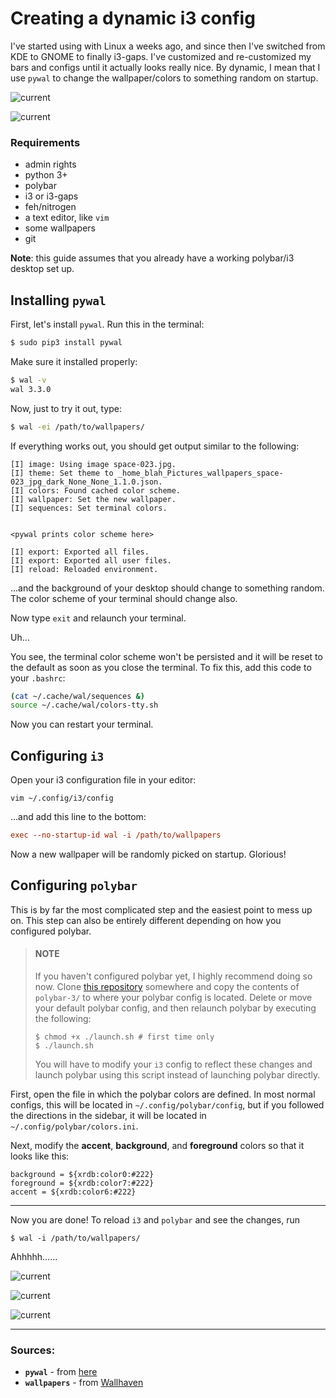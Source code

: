 # Creating a dynamic i3 config

I've started using with Linux a weeks ago, and since then I've switched from KDE to GNOME to finally i3-gaps. I've customized and re-customized my bars and configs until it actually looks really nice. By dynamic, I mean that I use `pywal` to change the wallpaper/colors to something random on startup.

![current](https://user-images.githubusercontent.com/32681240/54638932-96470d00-4a62-11e9-8ea3-65d2fcafa72e.jpg)

![current](https://user-images.githubusercontent.com/32681240/54639089-ed4ce200-4a62-11e9-8fed-0e91083718dd.jpg)

### Requirements
- admin rights
- python 3+
- polybar
- i3 or i3-gaps
- feh/nitrogen
- a text editor, like `vim`
- some wallpapers
- git

**Note**: this guide assumes that you already have a working polybar/i3 desktop set up.

## Installing `pywal`
First, let's install `pywal`. Run this in the terminal:
```bash
$ sudo pip3 install pywal
```
Make sure it installed properly:
```bash
$ wal -v
wal 3.3.0
```
Now, just to try it out, type:
```bash
$ wal -ei /path/to/wallpapers/
```
If everything works out, you should get output similar to the following:
```
[I] image: Using image space-023.jpg.
[I] theme: Set theme to _home_blah_Pictures_wallpapers_space-023_jpg_dark_None_None_1.1.0.json.
[I] colors: Found cached color scheme.
[I] wallpaper: Set the new wallpaper.
[I] sequences: Set terminal colors.


<pywal prints color scheme here>

[I] export: Exported all files.
[I] export: Exported all user files.
[I] reload: Reloaded environment.
```
...and the background of your desktop should change to something random. The color scheme of your terminal should change also.

Now type `exit` and relaunch your terminal. 

Uh...

You see, the terminal color scheme won't be persisted and it will be reset to the default as soon as you close the terminal. To fix this, add this code to your `.bashrc`:
```bash
(cat ~/.cache/wal/sequences &)
source ~/.cache/wal/colors-tty.sh 
```

Now you can restart your terminal.

## Configuring `i3`
Open your i3 configuration file in your editor:
```
vim ~/.config/i3/config
```
...and add this line to the bottom:
```ini
exec --no-startup-id wal -i /path/to/wallpapers
```
Now a new wallpaper will be randomly picked on startup. Glorious!

## Configuring `polybar`
This is by far the most complicated step and the easiest point to mess up on. This step can also be entirely different depending on how you configured polybar.

> #### **NOTE** 
> If you haven't configured polybar yet, I highly recommend doing so now.
> Clone [this repository](https://github.com/adi1090x/polybar-themes) somewhere and copy the contents
> of `polybar-3/` to where your polybar config is located. Delete or move your default polybar config, 
> and then relaunch polybar by executing the following:
> ```
> $ chmod +x ./launch.sh # first time only
> $ ./launch.sh
> ```
> You will have to modify your `i3` config to reflect these changes and launch polybar
> using this script instead of launching polybar directly.

First, open the file in which the polybar colors are defined. In most normal configs, this will be located in `~/.config/polybar/config`, but if you followed the directions in the sidebar, it will be located in `~/.config/polybar/colors.ini`.

Next, modify the **accent**, **background**, and **foreground** colors so that it looks like this:
```
background = ${xrdb:color0:#222}
foreground = ${xrdb:color7:#222}
accent = ${xrdb:color6:#222}
```

---

Now you are done! To reload `i3` and `polybar` and see the changes, run
```
$ wal -i /path/to/wallpapers/
```
Ahhhhh......

![current](https://user-images.githubusercontent.com/32681240/54638592-cc37c180-4a61-11e9-88d6-d682bb32e8ff.jpg)

![current](https://user-images.githubusercontent.com/32681240/54638826-41a39200-4a62-11e9-8e19-2319567c41f3.jpg)

![current](https://user-images.githubusercontent.com/32681240/54639036-ce4e5000-4a62-11e9-9ad9-216674d05863.jpg)

---

### Sources:
- **`pywal`** - from [here](https://github.com/dylanaraps/pywal/)
- **`wallpapers`** - from [Wallhaven](https://wallhaven.cc/)
